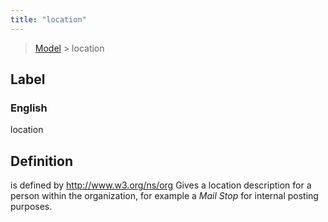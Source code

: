 ```yaml
---
title: "location"
---
```


> [Model](./../) > location

## Label

### English
location


## Definition
is defined by http://www.w3.org/ns/org Gives a location description for a person within the organization, for example a _Mail Stop_ for internal posting purposes. 


    
